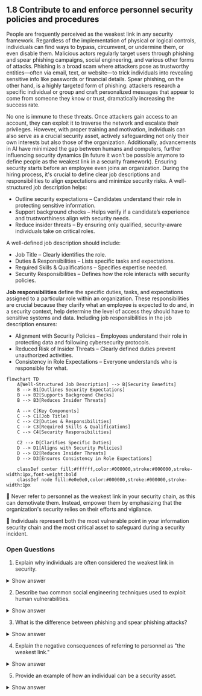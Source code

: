 ## 1.8 Contribute to and enforce personnel security policies and procedures ##

People are frequently perceived as the weakest link in any security framework. Regardless of the implementation of physical or logical controls, individuals can find ways to bypass, circumvent, or undermine them, or even disable them. Malicious actors regularly target users through phishing and spear phishing campaigns, social engineering, and various other forms of attacks. Phishing is a broad scam where attackers pose as trustworthy entities—often via email, text, or website—to trick individuals into revealing sensitive info like passwords or financial details. Spear phishing, on the other hand, is a highly targeted form of phishing: attackers research a specific individual or group and craft personalized messages that appear to come from someone they know or trust, dramatically increasing the success rate.

No one is immune to these threats. Once attackers gain access to an account, they can exploit it to traverse the network and escalate their privileges. However, with proper training and motivation, individuals can also serve as a crucial security asset, actively safeguarding not only their own interests but also those of the organization. Additionally, advancements in AI have minimized the gap between humans and computers, further influencing security dynamics (in future it won’t be possible anymore to define people as the weakest link in a security framework).
Ensuring security starts before an employee even joins an organization. During the hiring process, it's crucial to define clear job descriptions and responsibilities to align expectations and minimize security risks.
A well-structured job description helps:
- Outline security expectations – Candidates understand their role in protecting sensitive information.
- Support background checks – Helps verify if a candidate’s experience and trustworthiness align with security needs.
- Reduce insider threats – By ensuring only qualified, security-aware individuals take on critical roles.

A well-defined job description should include:
- Job Title – Clearly identifies the role.
- Duties & Responsibilities – Lists specific tasks and expectations.
- Required Skills & Qualifications – Specifies expertise needed.
- Security Responsibilities – Defines how the role interacts with security policies.

**Job responsibilities** define the specific duties, tasks, and expectations assigned to a particular role within an organization. These responsibilities are crucial because they clarify what an employee is expected to do and, in a security context, help determine the level of access they should have to sensitive systems and data.
Including job responsibilities in the job description ensures:
- Alignment with Security Policies – Employees understand their role in protecting data and following cybersecurity protocols.
- Reduced Risk of Insider Threats – Clearly defined duties prevent unauthorized activities.
- Consistency in Role Expectations – Everyone understands who is responsible for what.

```mermaid
flowchart TD
    A[Well-Structured Job Description] --> B[Security Benefits]
    B --> B1[Outlines Security Expectations]
    B --> B2[Supports Background Checks]
    B --> B3[Reduces Insider Threats]

    A --> C[Key Components]
    C --> C1[Job Title]
    C --> C2[Duties & Responsibilities]
    C --> C3[Required Skills & Qualifications]
    C --> C4[Security Responsibilities]

    C2 --> D[Clarifies Specific Duties]
    D --> D1[Aligns with Security Policies]
    D --> D2[Reduces Insider Threats]
    D --> D3[Ensures Consistency in Role Expectations]

    classDef center fill:#ffffff,color:#000000,stroke:#000000,stroke-width:1px,font-weight:bold
    classDef node fill:#e0e0e0,color:#000000,stroke:#000000,stroke-width:1px
```

:necktie: Never refer to personnel as the weakest link in your security chain, as this can demotivate them. Instead, empower them by emphasizing that the organization's security relies on their efforts and vigilance.

:brain: Individuals represent both the most vulnerable point in your information security chain and the most critical asset to safeguard during a security incident.

### Open Questions ###
1. Explain why individuals are often considered the weakest link in security.
<details>
  <summary>Show answer</summary>
Individuals are often considered the weakest link due to susceptibility to social engineering, phishing attacks, and errors in judgment. They can unintentionally bypass security protocols or fall victim to manipulation, providing attackers with entry points.
</details>

2. Describe two common social engineering techniques used to exploit human vulnerabilities.
<details>
  <summary>Show answer</summary>
Phishing: Deceptive emails or messages disguised as legitimate sources, aiming to trick recipients into revealing sensitive information or downloading malware. Baiting: Offering something desirable (e.g., free downloads, prizes) to lure individuals into compromising their security.
</details>

3. What is the difference between phishing and spear phishing attacks?
<details>
  <summary>Show answer</summary>
Phishing targets a wide audience with generic messages, while spear phishing is highly targeted, using personalized information to deceive specific individuals.
</details>

4. Explain the negative consequences of referring to personnel as "the weakest link."
<details>
  <summary>Show answer</summary>
Labeling personnel as "the weakest link" demotivates and creates a blame culture. It undermines their sense of responsibility, making them less likely to actively participate in security efforts.
</details>

5. Provide an example of how an individual can be a security asset.
<details>
  <summary>Show answer</summary>
An employee who is aware of phishing tactics, identifies a suspicious email, and reports it to the IT department prevents a potential security breach, demonstrating their value as a security asset.
</details>
